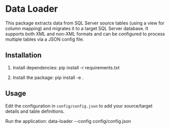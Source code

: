 # Data Loader

This package extracts data from SQL Server source tables (using a view for column mapping) and migrates it to a target SQL Server database. It supports both XML and non-XML formats and can be configured to process multiple tables via a JSON config file.

## Installation

1. Install dependencies:
pip install -r requirements.txt


2. Install the package:
pip install -e .


## Usage

Edit the configuration in `config/config.json` to add your source/target details and table definitions.

Run the application:
data-loader --config config/config.json


